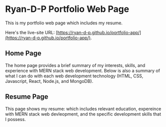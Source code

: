# Ryan-D-P Portfolio Web Page

This is my portfolio web page which includes my resume.

Here's the live-site URL: [https://ryan-d-p.github.io/portfolio-app/](https://ryan-d-p.github.io/portfolio-app/).

## Home Page

The home page provides a brief summary of my interests, skills, and experience with MERN stack web development. Below is also a summary of what I can do with each web development technology (HTML, CSS, Javascript, React, Node.js, and MongoDB).

## Resume Page

This page shows my resume: which includes relevant education, expereince with MERN stack web devleopment, and the specific development skills that I possess.
